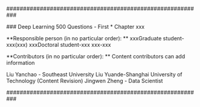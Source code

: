 ###########################################################

\### Deep Learning 500 Questions - First * Chapter xxx

**Responsible person (in no particular order): **
xxxGraduate student-xxx(xxx)
xxxDoctoral student-xxx
xxx-xxx

**Contributors (in no particular order): **
Content contributors can add information

Liu Yanchao - Southeast University
Liu Yuande-Shanghai University of Technology (Content Revision)
Jingwen Zheng - Data Scientist

###########################################################